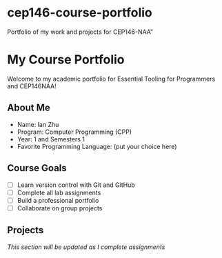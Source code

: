 # cep146-course-portfolio
Portfolio of my work and projects for CEP146-NAA"

# My Course Portfolio
 
Welcome to my academic portfolio for Essential Tooling for Programmers and CEP146NAA!
 
## About Me
- Name: Ian Zhu
- Program: Computer Programming (CPP)
- Year: 1 and Semesters 1 
- Favorite Programming Language: (put your choice here)
 
## Course Goals
- [ ] Learn version control with Git and GitHub
- [ ] Complete all lab assignments
- [ ] Build a professional portfolio
- [ ] Collaborate on group projects
 
## Projects
*This section will be updated as I complete assignments*
